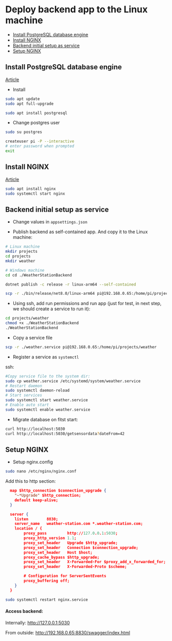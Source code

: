 # Deploy backend app to the Linux machine

- [Install PostgreSQL database engine](#install-postgresql-database-engine)
- [Install NGINX](#install-nginx)
- [Backend initial setup as service](#backend-initial-setup-as-service)
- [Setup NGINX](#setup-nginx)

## Install PostgreSQL database engine

[Article](https://pimylifeup.com/raspberry-pi-postgresql/)

- Install

```bash
sudo apt update
sudo apt full-upgrade

sudo apt install postgresql
```

- Change postgres user

```bash
sudo su postgres

createuser pi -P --interactive
# enter password when prompted
exit
```

## Install NGINX

[Article](https://pimylifeup.com/raspberry-pi-nginx/)

```bash
sudo apt install nginx
sudo systemctl start nginx
```

## Backend initial setup as service

- Change values in `appsettings.json`

- Publish backend as self-contained app. And copy it to the Linux machine:

```bash
# Linux machine
mkdir projects
cd projects
mkdir weather

# Windows machine
cd cd ./WeatherStationBackend

dotnet publish -c release -r linux-arm64 --self-contained

scp -r ./bin/release/net8.0/linux-arm64 pi@192.168.0.65:/home/pi/projects/weather
```

- Using ssh, add run permissions and run app (just for test, in next step, we should create a service to run it):

```bash
cd projects/weather
chmod +x ./WeatherStationBackend
./WeatherStationBackend
```

- Copy a service file

```bash
scp -r ./weather.service pi@192.168.0.65:/home/pi/projects/weather
```

- Register a service as `systemctl`

ssh:

```bash
#Copy service file to the system dir:
sudo cp weather.service /etc/systemd/system/weather.service
# Restart daemon
sudo systemctl daemon-reload
# Start services
sudo systemctl start weather.service
# Enable auto start
sudo systemctl enable weather.service
```

- Migrate database on fitst start:

```bash
curl http://localhost:5030
curl http://localhost:5030/getsensordata?dateFrom=42
```

## Setup NGINX

- Setup nginx.config

```bash
sudo nano /etc/nginx/nginx.conf
```

Add this to http section:

```json
  map $http_connection $connection_upgrade {
    "~*Upgrade" $http_connection;
    default keep-alive;
  }

  server {
    listen        8830;
    server_name   weather-station.com *.weather-station.com;
    location / {
        proxy_pass         http://127.0.0.1:5030;
        proxy_http_version 1.1;
        proxy_set_header   Upgrade $http_upgrade;
        proxy_set_header   Connection $connection_upgrade;
        proxy_set_header   Host $host;
        proxy_cache_bypass $http_upgrade;
        proxy_set_header   X-Forwarded-For $proxy_add_x_forwarded_for;
        proxy_set_header   X-Forwarded-Proto $scheme;

        # Configuration for ServerSentEvents
        proxy_buffering off;
    }
  }
```

```bash
sudo systemctl restart nginx.service
```

#### Access backend:

Internally:
http://127.0.0.1:5030

From outside:
http://192.168.0.65:8830/swagger/index.html
